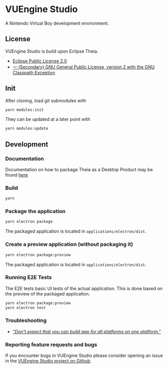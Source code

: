 # VUEngine Studio

A Nintendo Virtual Boy development environment.


## License

VUEngine Studio is build upon Eclipse Theia.

- [Eclipse Public License 2.0](LICENSE)
- [一 (Secondary) GNU General Public License, version 2 with the GNU Classpath Exception](LICENSE)


## Init

After cloning, load git submodules with

```sh
yarn modules:init
```

They can be updated at a later point with

```sh
yarn modules:update
```


## Development

### Documentation

Documentation on how to package Theia as a Desktop Product may be found [here](https://theia-ide.org/docs/blueprint_documentation/)


### Build

```sh
yarn
```


### Package the application

```sh
yarn electron package
```

The packaged application is located in `applications/electron/dist`.


### Create a preview application (without packaging it)

```sh
yarn electron package:preview
```

The packaged application is located in `applications/electron/dist`.


### Running E2E Tests

The E2E tests basic UI tests of the actual application.
This is done based on the preview of the packaged application.

```sh
yarn electron package:preview
yarn electron test
```


### Troubleshooting

- [_"Don't expect that you can build app for all platforms on one platform."_](https://www.electron.build/multi-platform-build)


### Reporting feature requests and bugs

If you encounter bugs in VUEngine Studio please consider opening an issue in the [VUEngine Studio project on Github](https://github.com/VUEngine/VUEngine-Studio/issues/new/choose).
